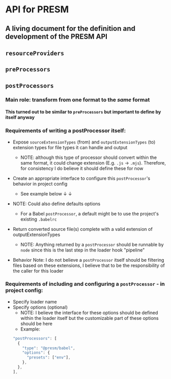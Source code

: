 # API for PRESM

## A living document for the definition and development of the PRESM API

## `resourceProviders`

## `preProcessors`

## `postProcessors`

### Main role: transform from one format to the _same_ format

#### This turned out to be similar to `preProcessors` but important to define by itself anyway

### Requirements of writing a postProcessor itself:
- Expose `sourceExtensionTypes` (from) and `outputExtensionTypes` (to) extension types for file types it can handle and output
  - NOTE: although this type of processor should convert within the same format, it could change extension (E.g. `.js` &rarr; `.mjs`).  Therefore, for consistency I do believe it should define these for now
- Create an appropriate interface to configure this `postProcessor`'s behavior in project config
  - See example below ↓ ↓
- NOTE: Could also define defaults options
  - For a Babel `postProcessor`, a default might be to use the project's existing `.babelrc`
- Return converted source file(s) complete with a valid extension of outputExtensionTypes
  - NOTE: Anything returned by a `postProcessor` should be runnable by `node` since this is the last step in the loader hook "pipeline"

- Behavior Note: I do not believe a `postProcessor` itself should be filtering files based on these extensions, I believe that to be the responsibility of the caller for this loader

### Requirements of including and configuring a `postProcessor` - in project config:
- Specify loader name
- Specify options (optional)
  - NOTE: I believe the interface for these options should be defined within the loader itself but the customizable part of these options should be here
  - Example:
  ```js
  "postProcessors": [
    {
      "type": "@presm/babel",
      "options": {
        "presets": ["env"],
      },
    },
  ],
  ```